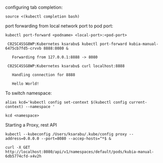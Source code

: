 configuring tab completion:
  
	source <(kubectl completion bash)
	
 port forwarding from local network port to pod port:
  
	kubectl port-forward <podname> <local-port>:<pod-port>
  
	 C02SC4SSG8WP:Kubernetes ksarabu$ kubectl port-forward kubia-manual-6475cb7fd5-crvvb 8888:8080 &
  
	   Forwarding from 127.0.0.1:8888 -> 8080
  
	 C02SC4SSG8WP:Kubernetes ksarabu$ curl localhost:8888
  
	   Handling connection for 8888
  
	   Hello World!

To switch namespace:

	alias kcd='kubectl config set-context $(kubectl config current-context) --namespace '
	
	kcd <namespace>

Starting a Proxy, rest API

	kubectl --kubeconfig /Users/ksarabu/.kube/config proxy --address=0.0.0.0 --port=8080 --accep-hosts=^*$ &

	curl -X GET http://localhost:8080/api/v1/namespaces/default/pods/kubia-manual-6db5774cfd-x4v2h
	

